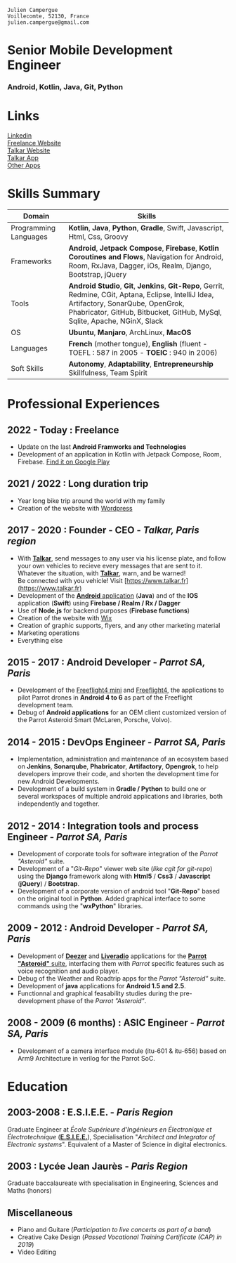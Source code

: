 ```
Julien Campergue
Voillecomte, 52130, France
julien.campergue@gmail.com
```

# Senior Mobile Development Engineer

### Android, Kotlin, Java, Git, Python

# Links

[Linkedin](https://www.linkedin.com/in/juliencampergue/)  
[Freelance Website](https://juliencampergue.com)  
[Talkar Website](https://talkar.fr)  
[Talkar App](https://play.google.com/store/apps/details?id=com.talkar.android&hl=fr)  
[Other Apps](https://play.google.com/store/apps/details?id=com.hangman.android)  

# Skills Summary

| Domain | Skills |
| --- | --- |
| Programming Languages | **Kotlin**, **Java**, **Python**, **Gradle**, Swift, Javascript, Html, Css, Groovy |
| Frameworks | **Android**, **Jetpack Compose**, **Firebase**, **Kotlin Coroutines and Flows**, Navigation for Android, Room, RxJava, Dagger, iOs, Realm, Django, Bootstrap, jQuery |
| Tools | **Android Studio**, **Git**, **Jenkins**, **Git-Repo**, Gerrit, Redmine, CGit, Aptana, Eclipse, IntelliJ Idea, Artifactory, SonarQube, OpenGrok, Phabricator, GitHub, Bitbucket, GitHub, MySql, Sqlite, Apache, NGinX, Slack |
| OS | **Ubuntu**, **Manjaro**, ArchLinux, **MacOS** |
| Languages | **French** (mother tongue),  **English** (fluent - TOEFL : 587 in 2005 - **TOEIC** : 940 in 2006) |
| Soft Skills | **Autonomy**, **Adaptability**, **Entrepreneurship** Skillfulness, Team Spirit |

# Professional Experiences

## 2022 - Today : **Freelance**

* Update on the last **Android Framworks and Technologies**
* Development of an application in Kotlin with Jetpack Compose, Room, Firebase. [Find it on Google Play](https://play.google.com/store/apps/details?id=com.hangman.android)

## 2021 / 2022 : **Long duration trip**

* Year long bike trip around the world with my family
* Creation of the website with [Wordpress](https://fr.wordpress.org/)

## 2017 - 2020 : **Founder - CEO** - _Talkar, Paris region_

* With [**Talkar**](https://talkar.fr), send messages to any user via his license plate, and follow your own vehicles to recieve every messages that are sent to it. Whatever the situation, with [**Talkar**](https://talkar.fr), warn, and be warned!</br>
Be connected with you vehicle! Visit [https://www.talkar.fr](https://www.talkar.fr)
* Development of the [**Android** application](https://play.google.com/store/apps/details?id=com.talkar.android&hl=fr) (**Java**) and of the **IOS** application (**Swift**)  using **Firebase / Realm / Rx / Dagger**
* Use of **Node.js** for backend purposes (**Firebase functions**)
* Creation of the website with [Wix](https://fr.wix.com/)
* Creation of graphic supports, flyers, and any other marketing material
* Marketing operations
* Everything else


## 2015 - 2017 : **Android Developer** - _Parrot SA, Paris_

* Development of the [Freeflight4 mini](https://play.google.com/store/apps/details?id=com.parrot.freeflight4mini&gl=US) and [Freeflight4](https://play.google.com/store/apps/collection/cluster?gsr=SjhqGGlENXJHdHZDaEVSNDhaaXF3ZlhJMlE9PbICGwoZChVjb20ucGFycm90LmZyZWVmbGlnaHQQBw%3D%3D%3AS%3AANO1ljKoNqg), the applications to pilot Parrot drones in **Android 4 to 6** as part of the Freeflight development team.
* Debug of **Android applications** for an OEM client customized version of the Parrot Asteroid Smart (McLaren, Porsche, Volvo).

## 2014 - 2015 : **DevOps Engineer** - _Parrot SA, Paris_

* Implementation, administration and maintenance of an ecosystem based on **Jenkins**, **Sonarqube**, **Phabricator**, **Artifactory**, **Opengrok**, to help developers improve their code, and shorten the development time for new Android Developments.
* Development of a build system in **Gradle / Python** to build one or several workspaces of multiple android applications and libraries, both independently and together.

## 2012 - 2014 : **Integration tools and process Engineer** - _Parrot SA, Paris_

* Development of corporate tools for software integration of the _Parrot "Asteroid"_ suite.
* Development of a "_Git-Repo_" viewer web site (_like cgit for git-repo_) using the **Django** framework along with **Html5** / **Css3** / **Javascript** (**jQuery**) / **Bootstrap**.
* Development of a corporate version of android tool "**Git-Repo**" based on the original tool in **Python**. Added graphical interface to some commands using the "**wxPython**" libraries.

## 2009 - 2012 : **Android Developer** - _Parrot SA, Paris_

* Development of [**Deezer**](https://www.deezer.com/fr/) and [**Liveradio**](https://www.radio.orange.com/home) applications for the [**Parrot "Asteroid"** suite](https://www.parrot.com/fr/support/documentation/asteroid), interfacing them with _Parrot_ specific features such as voice recognition and audio player.
* Debug of the Weather and Roadtrip apps for the _Parrot "Asteroid"_ suite.
* Development of **java** applications for **Android 1.5 and 2.5**.
* Functionnal and graphical feasability studies during the pre-development phase of the _Parrot "Asteroid"_.

## 2008 - 2009 (6 months) : **ASIC Engineer** - _Parrot SA, Paris_

* Development of a camera interface module (itu-601 & itu-656) based on Arm9 Architecture in verilog for the Parrot SoC.

# Education

## 2003-2008 : **E.S.I.E.E.** - _Paris Region_

Graduate Engineer at _École Supérieure d'Ingénieurs en Électronique et Électrotechnique_ ([**E.S.I.E.E.**](https://www.esiee.fr/en)), Specialisation "_Architect and Integrator of Electronic systems_". Equivalent of a Master of Science in digital electronics.

## 2003 : **Lycée Jean Jaurès** - _Paris Region_

Graduate baccalaureate with specialisation in Engineering, Sciences and Maths (honors)

## Miscellaneous

- Piano and Guitare (_Participation to live concerts as part of a band_)
- Creative Cake Design (_Passed Vocational Training Certificate (CAP) in 2019_)
- Video Editing
